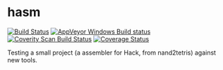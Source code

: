 # hasm

[![Build Status](https://travis-ci.org/benvenutti/hasm.svg?branch=development)](https://travis-ci.org/benvenutti/hasm)
[![AppVeyor Windows Build status](https://ci.appveyor.com/api/projects/status/github/benvenutti/hasmTest?svg=true)](https://ci.appveyor.com/project/benvenutti/hasmTest "AppVeyor Windows Build status") <a href="https://scan.coverity.com/projects/benvenutti-hasmtest"><img alt="Coverity Scan Build Status" src="https://scan.coverity.com/projects/9220/badge.svg"/></a> [![Coverage Status](https://coveralls.io/repos/github/benvenutti/hasmTest/badge.svg?branch=development)](https://coveralls.io/github/benvenutti/hasmTest?branch=development)

Testing a small project (a assembler for Hack, from nand2tetris) against new tools.
